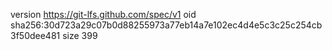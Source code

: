 version https://git-lfs.github.com/spec/v1
oid sha256:30d723a29c07b0d88255973a77eb14a7e102ec4d4e5c3c25c254cb3f50dee481
size 399
